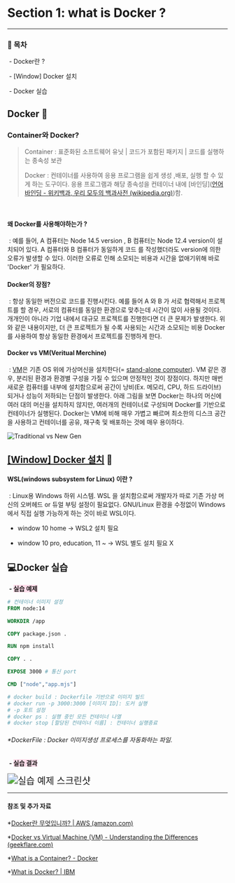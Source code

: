 # Section 1: what is Docker ? 

------

### 	📝 목차  

​         - Docker란 ? 

​         - [Window] Docker 설치

​         - Docker 실습

## Docker 🐳 

### **Container와 Docker?**

> Container : 표준화된 소프트웨어 유닛 | 코드가 포함된 패키지 | 코드를 실행하는 종속성 보관 
>
> Docker : 컨테이너를 사용하여 응용 프로그램을 쉽게 생성 ,배포, 실행 할 수 있게 하는 도구이다. 응용 프로그램과 해당 종속성을 컨테이너 내에 [바인딩]([언어 바인딩 - 위키백과, 우리 모두의 백과사전 (wikipedia.org)](https://ko.wikipedia.org/wiki/언어_바인딩))함.

​	

#### **왜 Docker를 사용해야하는가 ?**

​    : 예를 들어, A 컴퓨터는 Node 14.5 version , B 컴퓨터는 Node 12.4 version이 설치되어 있다.  A 컴퓨터와 B 컴퓨터가 동일하게 코드 를 작성했더라도  version에 의한 오류가 발생할 수 있다. 이러한 오류로 인해 소모되는 비용과 시간을 없애기위해 바로 'Docker' 가 필요하다.   

#### **Docker의 장점?**

​	: 항상 동일한 버전으로 코드를 진행시킨다.  예를 들어 A 와 B 가 서로 협력해서 프로젝트를 할 경우, 서로의 컴퓨터를 동일한 환경으로 맞추는데 시간이 많이 사용될 것이다. 개개인이 아니라  기업 내에서 대규모 프로젝트를 진행한다면 더 큰 문제가 발생한다.  위와 같은 내용이지만, 더 큰 프로젝트가 될 수록 사용되는 시간과 소모되는 비용 Docker를 사용하여 항상 동일한 환경에서 프로젝트를 진행하게 한다.   

#### **Docker vs VM(Veritual Merchine)**

​	: [VM](https://www.ibm.com/kr-ko/cloud/learn/virtual-machines)은 기존 OS 위에 가상머신을 설치한다(= [stand-alone computer](https://www.pcmag.com/encyclopedia/term/stand-alone-pc)).  VM 같은 경우,  분리된 환경과 환경별 구성을 가질 수 있으며 안정적인 것이 장점이다.   하지만 매번 새로운 컴퓨터를 내부에 설치함으로써 공간이 낭비(Ex. 메모리, CPU, 하드 드라이브)  되거나 성능이 저하되는 단점이 발생한다.  아래 그림을 보면 Docker는  하나의 머신에 여러 대의 머신을 설치하지 않지만,  여러개의 컨테이너로 구성되며 Docker를 기반으로 컨테이너가 실행된다.  Docker는 VM에 비해 매우 가볍고 빠르며 최소한의 디스크 공간을 사용하고  컨테이너를 공유, 재구축 및 배포하는 것에 매우 용이하다. 



![Traditional vs New Gen](https://geekflare.com/cdn-cgi/image/width=796,height=342,fit=crop,quality=80,format=auto,onerror=redirect,metadata=none/wp-content/uploads/2019/09/traditional-vs-new-gen.png)





##  [[Window] Docker 설치](https://docs.docker.com/desktop/install/windows-install/) 🔨

#### WSL(windows subsystem for Linux) 이란 ?

​    : Linux용 Windows 하위 시스템. WSL 을 설치함으로써 개발자가 따로 기존 가상 머신의 오버헤드 or  듀얼 부팅 설정이 필요없다.  GNU/Linux 환경을 수정없이 Windows에서 직접 실행 가능하게 하는 것이 바로 WSL이다.

- window 10 home -> WSL2 설치 필요 

- window 10 pro, education, 11 ~ -> WSL 별도 설치 필요 X 

  

## 💻Docker 실습

​	**- <span style="background-color:#ffdce9">실습 예제</span>**

```dockerfile
# 컨테이너 이미지 설정 
FROM node:14

WORKDIR /app

COPY package.json .

RUN npm install

COPY . .

EXPOSE 3000 # 통신 port

CMD ["node","app.mjs"]

# docker build : Dockerfile 기반으로 이미지 빌드
# docker run -p 3000:3000 [이미지 ID]: 도커 실행
# -p 포트 설정 
# docker ps : 실행 중인 모든 컨테이너 나열 
# docker stop [할당된 컨테이너 이름] : 컨테이너 실행종료
```

###### 	 *DockerFile :  Docker 이미지생성 프로세스를 자동화하는 파일. 



​	**<b>- <span style="background-color:#ffdce9">실습 결과</span></b>**

<img src="C:\Users\dudgk\Desktop\캡처.PNG" alt="실습 예제 스크린샷" style="zoom:150%;" /> 



------

#### 참조 및 추가 자료

*[Docker란 무엇입니까? | AWS (amazon.com)](https://aws.amazon.com/ko/docker/)

*[Docker vs Virtual Machine (VM) - Understanding the Differences (geekflare.com)](https://geekflare.com/docker-vs-virtual-machine/) 

*[What is a Container? - Docker](https://www.docker.com/resources/what-container/) 

*[What is Docker? | IBM](https://www.ibm.com/cloud/learn/docker)

